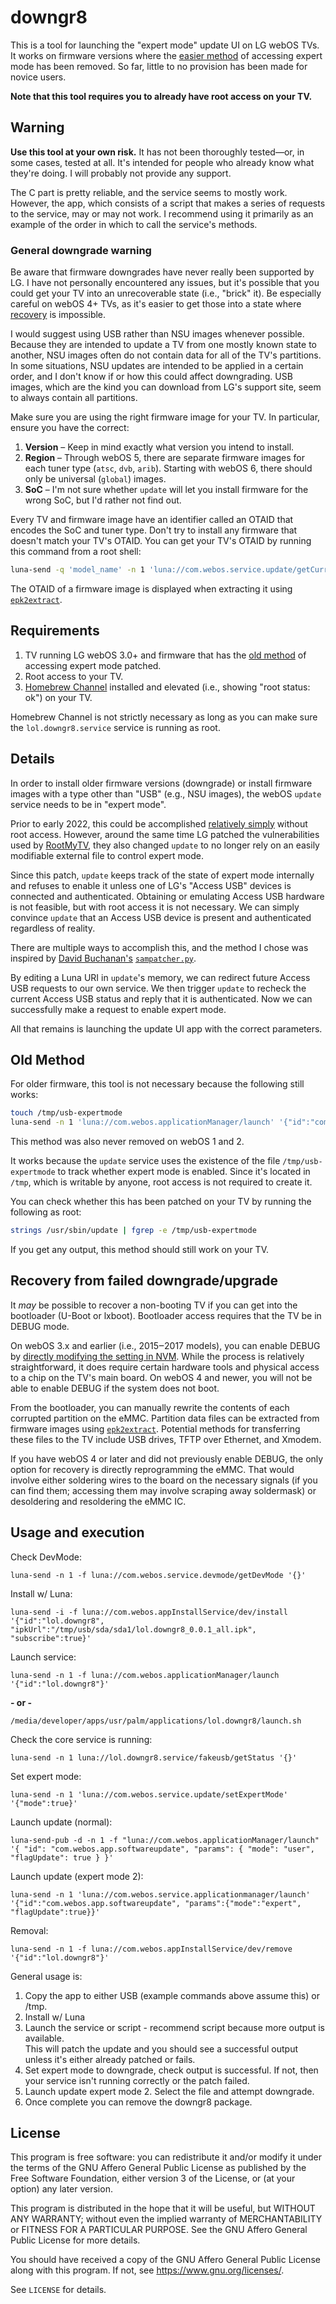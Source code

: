 # downgr8

This is a tool for launching the "expert mode" update UI on LG webOS TVs. It
works on firmware versions where the [easier method](#old-method) of
accessing expert mode has been removed. So far, little to no provision has been
made for novice users.

**Note that this tool requires you to already have root access on your TV.**


## Warning

**Use this tool at your own risk.** It has not been thoroughly tested&mdash;or,
in some cases, tested at all. It's intended for people who already know what
they're doing. I will probably not provide any support.

The C part is pretty reliable, and the service seems to mostly work. However,
the app, which consists of a script that makes a series of requests to the
service, may or may not work. I recommend using it primarily as an example of
the order in which to call the service's methods.


### General downgrade warning

Be aware that firmware downgrades have never really been supported by LG. I have
not personally encountered any issues, but it's possible that you could get your
TV into an unrecoverable state (i.e., "brick" it). Be especially careful on
webOS 4+ TVs, as it's easier to get those into a state where
[recovery](#recovery) is impossible.

I would suggest using USB rather than NSU images whenever possible. Because they
are intended to update a TV from one mostly known state to another, NSU images
often do not contain data for all of the TV's partitions. In some situations,
NSU updates are intended to be applied in a certain order, and I don't know if
or how this could affect downgrading. USB images, which are the kind you can
download from LG's support site, seem to always contain all partitions.

Make sure you are using the right firmware image for your TV. In particular,
ensure you have the correct:

  1. **Version** &ndash; Keep in mind exactly what version you intend to install.
  2. **Region** &ndash; Through webOS 5, there are separate firmware images for
   each tuner type (`atsc`, `dvb`, `arib`). Starting with webOS 6, there should
   only be universal (`global`) images.
  3. **SoC** &ndash; I'm not sure whether `update` will let you install firmware
   for the wrong SoC, but I'd rather not find out.

Every TV and firmware image have an identifier called an OTAID that encodes the
SoC and tuner type. Don't try to install any firmware that doesn't match your
TV's OTAID. You can get your TV's OTAID by running this command from a root
shell:

```sh
luna-send -q 'model_name' -n 1 'luna://com.webos.service.update/getCurrentSWInformation' '{}'
```

The OTAID of a firmware image is displayed when extracting it using
[`epk2extract`](https://github.com/openlgtv/epk2extract).


## Requirements

1. TV running LG webOS 3.0+ and firmware that has the [old method](#old-method)
   of accessing expert mode patched.
2. Root access to your TV.
3. [Homebrew Channel](https://github.com/webosbrew/webos-homebrew-channel)
   installed and elevated (i.e., showing "root status: ok") on your TV.

Homebrew Channel is not strictly necessary as long as you can make sure the
`lol.downgr8.service` service is running as root.


## Details

In order to install older firmware versions (downgrade) or install firmware
images with a type other than "USB" (e.g., NSU images), the webOS `update`
service needs to be in "expert mode".

Prior to early 2022, this could be accomplished [relatively simply](#old-method)
without root access. However, around the same time LG patched the
vulnerabilities used by
[RootMyTV](https://github.com/RootMyTV/RootMyTV.github.io/), they also changed
`update` to no longer rely on an easily modifiable external file to control
expert mode.

Since this patch, `update` keeps track of the state of expert mode internally
and refuses to enable it unless one of LG's "Access USB" devices is connected
and authenticated. Obtaining or emulating Access USB hardware is not feasible,
but with root access it is not necessary. We can simply convince `update` that
an Access USB device is present and authenticated regardless of reality.

There are multiple ways to accomplish this, and the method I chose was inspired
by [David Buchanan's](https://github.com/DavidBuchanan314)
[`sampatcher.py`](https://github.com/webosbrew/webos-homebrew-channel/blob/main/services/bin/sampatcher.py).

By editing a Luna URI in `update`'s memory, we can redirect future Access USB
requests to our own service. We then trigger `update` to recheck the current
Access USB status and reply that it is authenticated. Now we can successfully make
a request to enable expert mode.

All that remains is launching the update UI app with the correct parameters.


## Old Method <a id="old-method"></a>

For older firmware, this tool is not necessary because the following still
works:  

```sh
touch /tmp/usb-expertmode
luna-send -n 1 'luna://com.webos.applicationManager/launch' '{"id":"com.webos.app.softwareupdate","params":{"mode":"expert","flagUpdate":true}}'
```

This method was also never removed on webOS 1 and 2.

It works because the `update` service uses the existence of the file
`/tmp/usb-expertmode` to track whether expert mode is enabled. Since it's
located in `/tmp`, which is writable by anyone, root access is not required to
create it.

You can check whether this has been patched on your TV by running the following
as root:

```sh
strings /usr/sbin/update | fgrep -e /tmp/usb-expertmode
```

If you get any output, this method should still work on your TV.


## Recovery from failed downgrade/upgrade <a id="recovery"></a>

It *may* be possible to recover a non-booting TV if you can get into the
bootloader (U-Boot or lxboot). Bootloader access requires that the TV be in
DEBUG mode.

On webOS 3.x and earlier (i.e., 2015‒2017 models), you can enable DEBUG by
[directly modifying the setting in
NVM](https://gist.github.com/throwaway96/827ff726981cc2cbc46a22a2ad7337a1).
While the process is relatively straightforward, it does require certain
hardware tools and physical access to a chip on the TV's main board. On webOS 4
and newer, you will not be able to enable DEBUG if the system does not boot.

From the bootloader, you can manually rewrite the contents of each corrupted
partition on the eMMC. Partition data files can be extracted from firmware
images using [`epk2extract`](https://github.com/openlgtv/epk2extract).
Potential methods for transferring these files to the TV include USB drives,
TFTP over Ethernet, and Xmodem.

If you have webOS 4 or later and did not previously enable DEBUG, the only
option for recovery is directly reprogramming the eMMC. That would involve
either soldering wires to the board on the necessary signals (if you can find
them; accessing them may involve scraping away soldermask) or desoldering and
resoldering the eMMC IC.


## Usage and execution <a id="usage"></a>

Check DevMode:
```
luna-send -n 1 -f luna://com.webos.service.devmode/getDevMode '{}'
```

Install w/ Luna:
```
luna-send -i -f luna://com.webos.appInstallService/dev/install '{"id":"lol.downgr8", "ipkUrl":"/tmp/usb/sda/sda1/lol.downgr8_0.0.1_all.ipk", "subscribe":true}'
```

Launch service:
```
luna-send -n 1 -f luna://com.webos.applicationManager/launch '{"id":"lol.downgr8"}'
```
<b>- or -</b>
```
/media/developer/apps/usr/palm/applications/lol.downgr8/launch.sh
```

Check the core service is running:
```
luna-send -n 1 luna://lol.downgr8.service/fakeusb/getStatus '{}'
```

Set expert mode:
```
luna-send -n 1 'luna://com.webos.service.update/setExpertMode' '{"mode":true}'
```

Launch update (normal):
```
luna-send-pub -d -n 1 -f "luna://com.webos.applicationManager/launch" '{ "id": "com.webos.app.softwareupdate", "params": { "mode": "user", "flagUpdate": true } }'
```
Launch update (expert mode 2):
```
luna-send -n 1 'luna://com.webos.service.applicationmanager/launch' '{"id":"com.webos.app.softwareupdate", "params":{"mode":"expert", "flagUpdate":true}}'
```

Removal:
```
luna-send -n 1 -f luna://com.webos.appInstallService/dev/remove '{"id":"lol.downgr8"}'
```

General usage is:
1. Copy the app to either USB (example commands above assume this) or /tmp.
2. Install w/ Luna
3. Launch the service or script - recommend script because more output is available.   
   This will patch the update and you should see a successful output unless it's either
   already patched or fails.
4. Set expert mode to downgrade, check output is successful.   If not, then your service
   isn't running correctly or the patch failed.
5. Launch update expert mode 2.   Select the file and attempt downgrade.   
6. Once complete you can remove the downgr8 package.


## License

This program is free software: you can redistribute it and/or modify it under
the terms of the GNU Affero General Public License as published by the Free
Software Foundation, either version 3 of the License, or (at your option) any
later version.

This program is distributed in the hope that it will be useful, but WITHOUT ANY
WARRANTY; without even the implied warranty of MERCHANTABILITY or FITNESS FOR A
PARTICULAR PURPOSE. See the GNU Affero General Public License for more details.

You should have received a copy of the GNU Affero General Public License along
with this program. If not, see <https://www.gnu.org/licenses/>.

See `LICENSE` for details.

